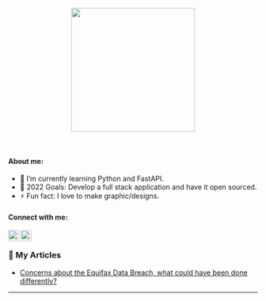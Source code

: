 <p align="center"><img width="250px" src="https://media.giphy.com/media/vBk9z7otWQdZDcxMig/giphy.gif" /></p>
</br>

#### About me:

- 🌱 I’m currently learning Python and FastAPI.
- 🥅 2022 Goals: Develop a full stack application and have it open sourced.
- ⚡ Fun fact: I love to make graphic/designs.



#### Connect with me:

[<img align="left" alt="unique | LinkedIn" width="22px" src="https://cdn.jsdelivr.net/npm/simple-icons@v3/icons/linkedin.svg" />][linkedin]
[<img align="left" alt="unique | Instagram" width="22px" src="https://cdn.jsdelivr.net/npm/simple-icons@v3/icons/instagram.svg" />][instagram]

<br/>

### 📕 My Articles

<!-- BLOG-POST-LIST:START -->
- [Concerns about the Equifax Data Breach, what could have been done differently?](https://www.linkedin.com/pulse/concerns-equifax-data-breach-what-could-have-been-done-aaditya-dulal?trk=public_profile_article_view)
<!-- BLOG-POST-LIST:END -->


---

[instagram]: https://instagram.com/artdityadulal
[linkedin]: https://linkedin.com/in/aadityadulal
